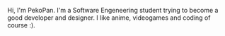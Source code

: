 Hi, I'm PekoPan. I'm a Software Engeneering student trying to become a good developer and designer. I like anime, videogames and coding of course :).

<!---
PekoPan/PekoPan is a ✨ special ✨ repository because its `README.md` (this file) appears on your GitHub profile.
You can click the Preview link to take a look at your changes.
--->
